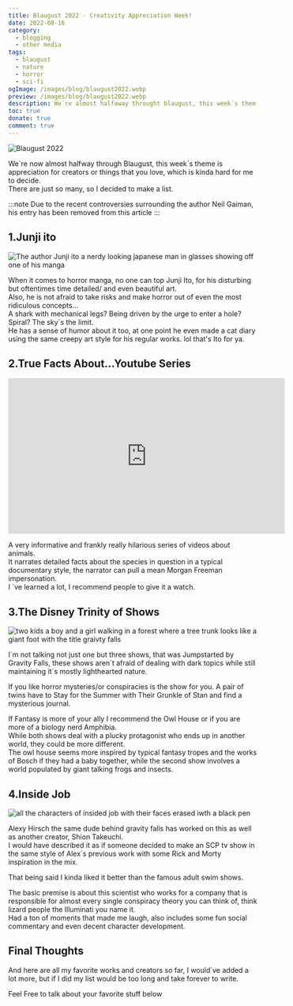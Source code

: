```yaml
---
title: Blaugust 2022 - Creativity Appreciation Week!
date: 2022-08-16
category:
  - blogging
  - other media
tags:
  - blaugust
  - nature
  - horror
  - sci-fi
ogImage: /images/blog/blaugust2022.webp
preview: /images/blog/blaugust2022.webp
description: We´re almost halfaway throught blaugust, this week´s them is aprrecition for your favorite creator or thing you love.  Its was to decide so I made a list.
toc: true
donate: true
comment: true
---
```

![Blaugust 2022](/images/blog/blaugust2022.webp)


We´re now almost halfway through Blaugust, this week´s theme is appreciation for creators or things that you love, which is kinda hard for me to decide.  
There are just so many, so I decided to make a list.

:::note
Due to the recent controversies surrounding the author Neil Gaiman, his entry has been removed from this article
:::



## 1.Junji ito


![The author Junji ito a nerdy looking japanese man in glasses showing off one of his manga](/images/2022/junjiito.jpg)

When it comes to horror manga, no one can top Junji Ito, for his disturbing but oftentimes time detailed/ and even beautiful art.  
Also, he is not afraid to take risks and make horror out of even the most ridiculous concepts…  
A shark with mechanical legs? Being driven by the urge to enter a hole? Spiral? The sky´s the limit.  
He has a sense of humor about it too, at one point he even made a cat diary using the same creepy art style for his regular works. lol that's Ito for ya.


## 2.True Facts About...Youtube Series

<iframe width="560" height="315" src="https://www.youtube.com/embed/EdzQ9wEOElw?si=gD-JeTjTuDxc_sfc" title="YouTube video player" frameborder="0" allow="accelerometer; autoplay; clipboard-write; encrypted-media; gyroscope; picture-in-picture; web-share" referrerpolicy="strict-origin-when-cross-origin" allowfullscreen></iframe>

A very informative and frankly really hilarious series of videos about animals.  
It narrates detailed facts about the species in question in a typical documentary style, the narrator can pull a mean Morgan Freeman impersonation.  
I ´ve learned a lot, I recommend people to give it a watch.

## 3.The Disney Trinity of Shows


![two kids a boy and a girl walking in a forest where a tree trunk looks like a giant foot with the title graivty falls](/images/2022/garvityfalls.jpg)



I´m not talking not just one but three shows, that was Jumpstarted by Gravity Falls, these shows aren´t afraid of dealing with dark topics while still maintaining it´s mostly lighthearted nature.

If you like horror mysteries/or conspiracies is the show for you. A pair of twins have to Stay for the Summer with Their Grunkle of Stan and find a mysterious journal.

If Fantasy is more of your ally I recommend the Owl House or if you are more of a biology nerd Amphibia.  
While both shows deal with a plucky protagonist who ends up in another world, they could be more different.  
The owl house seems more inspired by typical fantasy tropes and the works of Bosch if they had a baby together, while the second show involves a world populated by giant talking frogs and insects.

## 4.Inside Job


![all the characters of insided job with their faces erased iwth a black pen](/images/2022/insidejob.jpg)

Alexy Hirsch the same dude behind gravity falls has worked on this as well as another creator, Shion Takeuchi.  
I would have described it as if someone decided to make an SCP tv show in the same style of Alex´s previous work with some Rick and Morty inspiration in the mix.  

That being said I kinda liked it better than the famous adult swim shows.  

The basic premise is about this scientist who works for a company that is responsible for almost every single conspiracy theory you can think of, think lizard people the Illuminati you name it.  
Had a ton of moments that made me laugh, also includes some fun social commentary and even decent character development.

## Final Thoughts

And here are all my favorite works and creators so far, I would´ve added a lot more, but if I did my list would be too long and take forever to write.

Feel Free to talk about your favorite stuff below


